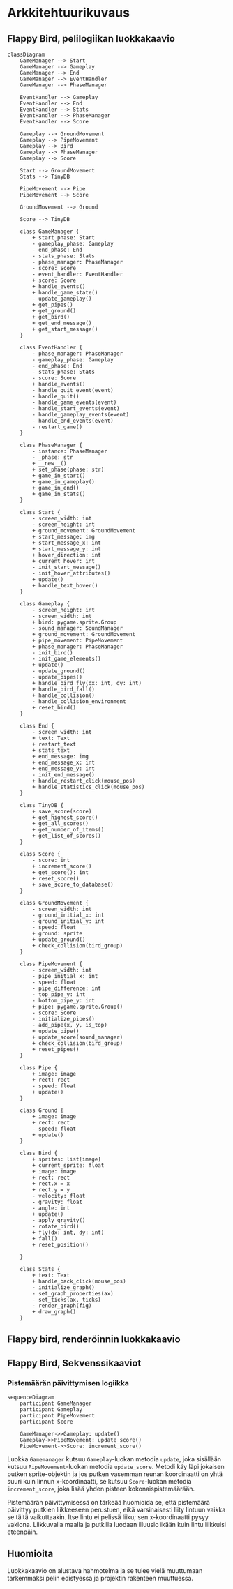 # Arkkitehtuurikuvaus

## Flappy Bird, pelilogiikan luokkakaavio

```mermaid
classDiagram
    GameManager --> Start
    GameManager --> Gameplay
    GameManager --> End
    GameManager --> EventHandler
    GameManager --> PhaseManager

    EventHandler --> Gameplay
    EventHandler --> End
    EventHandler --> Stats
    EventHandler --> PhaseManager
    EventHandler --> Score
    
    Gameplay --> GroundMovement
    Gameplay --> PipeMovement
    Gameplay --> Bird
    Gameplay --> PhaseManager
    Gameplay --> Score

    Start --> GroundMovement
    Stats --> TinyDB

    PipeMovement --> Pipe
    PipeMovement --> Score

    GroundMovement --> Ground

    Score --> TinyDB

    class GameManager {
        + start_phase: Start
        - gameplay_phase: Gameplay
        - end_phase: End
        - stats_phase: Stats
        - phase_manager: PhaseManager
        - score: Score
        - event_handler: EventHandler
        + score: Score
        + handle_events()
        + handle_game_state()
        - update_gameplay()
        + get_pipes()
        + get_ground()
        + get_bird()
        + get_end_message()
        + get_start_message()
    }

    class EventHandler {
        - phase_manager: PhaseManager
        - gameplay_phase: Gameplay
        - end_phase: End
        - stats_phase: Stats
        - score: Score
        + handle_events()
        - handle_quit_event(event)
        - handle_quit()
        - handle_game_events(event)
        - handle_start_events(event)
        - handle_gameplay_events(event)
        - handle_end_events(event)
        - restart_game()
    }

    class PhaseManager {
        - instance: PhaseManager
        - _phase: str
        + __new__()
        + set_phase(phase: str)
        + game_in_start()
        + game_in_gameplay()
        + game_in_end()
        + game_in_stats()
    }

    class Start {
        - screen_width: int
        - screen_height: int
        + ground_movement: GroundMovement
        + start_message: img
        + start_message_x: int
        + start_message_y: int
        + hover_direction: int
        + current_hover: int
        - init_start_message()
        - init_hover_attributes()
        + update()
        + handle_text_hover()
    }

    class Gameplay {
        - screen_height: int
        - screen_width: int
        + bird: pygame.sprite.Group
        - sound_manager: SoundManager
        + ground_movement: GroundMovement
        + pipe_movement: PipeMovement
        + phase_manager: PhaseManager
        - init_bird()
        - init_game_elements()
        + update()
        - update_ground()
        - update_pipes()
        + handle_bird_fly(dx: int, dy: int)
        + handle_bird_fall()
        + handle_collision()
        - handle_collision_environment
        + reset_bird()
    }

    class End {
        - screen_width: int
        + text: Text
        + restart_text
        + stats_text
        + end_message: img
        + end_message_x: int
        + end_message_y: int
        - init_end_message()
        + handle_restart_click(mouse_pos)
        + handle_statistics_click(mouse_pos)
    }

    class TinyDB {
        + save_score(score)
        + get_highest_score()
        + get_all_scores()
        + get_number_of_items()
        + get_list_of_scores()      
    }

    class Score {
        - score: int
        + increment_score()
        + get_score(): int
        + reset_score()
        + save_score_to_database()
    }

    class GroundMovement {
        - screen_width: int
        - ground_initial_x: int
        - ground_initial_y: int
        - speed: float
        + ground: sprite
        + update_ground()
        + check_collision(bird_group)
    }

    class PipeMovement {
        - screen_width: int
        - pipe_initial_x: int
        - speed: float
        - pipe_difference: int
        - top_pipe_y: int
        - bottom_pipe_y: int
        + pipe: pygame.sprite.Group()
        - score: Score
        - initialize_pipes()
        - add_pipe(x, y, is_top)
        + update_pipe()
        + update_score(sound_manager)
        + check_collision(bird_group)
        + reset_pipes()
    }

    class Pipe {
        + image: image
        + rect: rect
        - speed: float
        + update()
    }

    class Ground {
        + image: image
        + rect: rect
        - speed: float
        + update()
    }

    class Bird {
        + sprites: list[image]
        + current_sprite: float
        + image: image
        + rect: rect
        + rect.x = x
        + rect.y = y
        - velocity: float
        - gravity: float
        - angle: int
        + update()
        - apply_gravity()
        - rotate_bird()
        + fly(dx: int, dy: int)
        + fall()
        + reset_position()

    }

    class Stats {
        + text: Text
        + handle_back_click(mouse_pos)
        - initialize_graph()
        - set_graph_properties(ax)
        - set_ticks(ax, ticks)
        - render_graph(fig)
        + draw_graph()
    }

```

## Flappy bird, renderöinnin luokkakaavio

## Flappy Bird, Sekvenssikaaviot

### Pistemäärän päivittymisen logiikka

```mermaid
sequenceDiagram
    participant GameManager
    participant Gameplay
    participant PipeMovement
    participant Score

    GameManager->>Gameplay: update()
    Gameplay->>PipeMovement: update_score()
    PipeMovement->>Score: increment_score()

```

Luokka `Gamemanager` kutsuu `Gameplay`-luokan metodia `update`, joka sisällään kutsuu `PipeMovement`-luokan metodia `update_score`. Metodi käy läpi jokaisen putken sprite-objektin
ja jos putken vasemman reunan koordinaatti on yhtä suuri kuin linnun x-koordinaatti, se kutsuu `Score`-luokan metodia `increment_score`, joka lisää yhden pisteen kokonaispistemäärään. 

Pistemäärän päivittymisessä on tärkeää huomioida se, että pistemäärä päivittyy putkien liikkeeseen perustuen, eikä varsinaisesti liity lintuun vaikka se tältä vaikuttaakin.
Itse lintu ei pelissä liiku; sen x-koordinaatti pysyy vakiona. Liikkuvalla maalla ja putkilla luodaan illuusio ikään kuin lintu liikkuisi eteenpäin.

## Huomioita

Luokkakaavio on alustava hahmotelma ja se tulee vielä muuttumaan tarkemmaksi pelin edistyessä ja projektin rakenteen muuttuessa.
